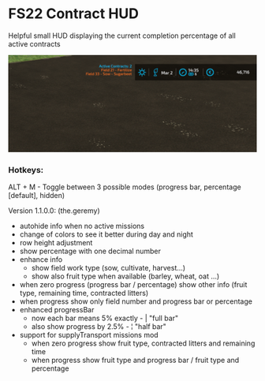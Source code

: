 # FS22 Contract HUD

Helpful small HUD displaying the current completion percentage of all active contracts

![](screenshots/v1.1.0.0.png?raw=true)

### Hotkeys:
ALT + M  -  Toggle between 3 possible modes (progress bar, percentage [default], hidden)

Version 1.1.0.0: (the.geremy)
- autohide info when no active missions
- change of colors to see it better during day and night
- row height adjustment
- show percentage with one decimal number
- enhance info
    - show field work type (sow, cultivate, harvest...)
    - show also fruit type when available (barley, wheat, oat ...)
- when zero progress (progress bar / percentage) show other info (fruit type, remaining time, contracted litters)
- when progress show only field number and progress bar or percentage
- enhanced progressBar
    - now each bar means 5% exactly - | "full bar"
    - also show progress by 2.5% - ¦ "half bar"
- support for supplyTransport missions mod
    - when zero progress show fruit type, contracted litters and remaining time
    - when progress show fruit type and progress bar / fruit type and percentage
